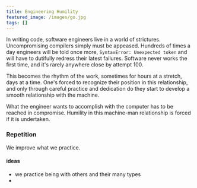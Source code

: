```yaml
---
title: Engineering Humility
featured_image: /images/go.jpg
tags: []
---
```


In writing code, software engineers live in a world of strictures. Uncompromising compilers simply must be appeased. Hundreds of times a day engineers will be told once more, `SyntaxError: Unexpected token` and will have to dutifully redress their latest failures. Software never works the first time, and it's rarely anywhere close by attempt 100.

This becomes the rhythm of the work, sometimes for hours at a stretch, days at a time. One's forced to recognize their position in this relationship, and only through careful practice and dedication do they start to develop a smooth relationship with the machine.

What the engineer wants to accomplish with the computer has to be reached in compromise. Humility in this machine-man relationship is forced if it is undertaken.

### Repetition

We improve what we practice. 

#### ideas
 - we practice being with others and their many types
 - 
